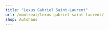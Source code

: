 ```yaml
---
title: "Lexus Gabriel Saint-Laurent"
url: /montreal/lexus-gabriel-saint-laurent/
shop: Autohaus
---
```

